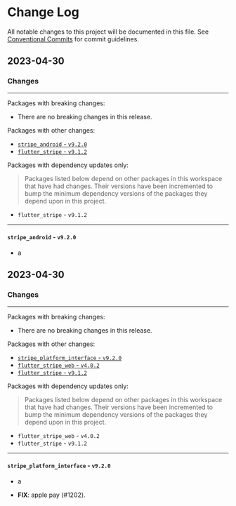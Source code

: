 # Change Log

All notable changes to this project will be documented in this file.
See [Conventional Commits](https://conventionalcommits.org) for commit guidelines.

## 2023-04-30

### Changes

---

Packages with breaking changes:

 - There are no breaking changes in this release.

Packages with other changes:

 - [`stripe_android` - `v9.2.0`](#stripe_android---v920)
 - [`flutter_stripe` - `v9.1.2`](#flutter_stripe---v912)

Packages with dependency updates only:

> Packages listed below depend on other packages in this workspace that have had changes. Their versions have been incremented to bump the minimum dependency versions of the packages they depend upon in this project.

 - `flutter_stripe` - `v9.1.2`

---

#### `stripe_android` - `v9.2.0`

 - a


## 2023-04-30

### Changes

---

Packages with breaking changes:

 - There are no breaking changes in this release.

Packages with other changes:

 - [`stripe_platform_interface` - `v9.2.0`](#stripe_platform_interface---v920)
 - [`flutter_stripe_web` - `v4.0.2`](#flutter_stripe_web---v402)
 - [`flutter_stripe` - `v9.1.2`](#flutter_stripe---v912)

Packages with dependency updates only:

> Packages listed below depend on other packages in this workspace that have had changes. Their versions have been incremented to bump the minimum dependency versions of the packages they depend upon in this project.

 - `flutter_stripe_web` - `v4.0.2`
 - `flutter_stripe` - `v9.1.2`

---

#### `stripe_platform_interface` - `v9.2.0`

 - a

 - **FIX**: apple pay (#1202).


